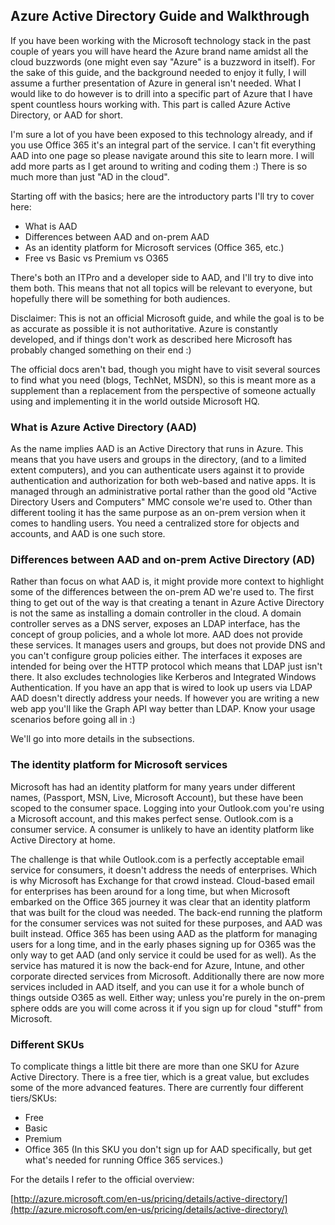 <properties
	pageTitle="Home"
	description="A walkthrough of and a guide to Azure Active Directory."
	slug="home"
	keywords="Azure AD, AAD, DirSync"
/>

## Azure Active Directory Guide and Walkthrough

If you have been working with the Microsoft technology stack in the past couple of years you will have heard the Azure brand name amidst all the cloud buzzwords (one might even say "Azure" is a buzzword in itself). For the sake of this guide, and the background needed to enjoy it fully, I will assume a further presentation of Azure in general isn't needed. What I would like to do however is to drill into a specific part of Azure that I have spent countless hours working with. This part is called Azure Active Directory, or AAD for short.

I'm sure a lot of you have been exposed to this technology already, and if you use Office 365 it's an integral part of the service. I can't fit everything AAD into one page so please navigate around this site to learn more. I will add more parts as I get around to writing and coding them :) There is so much more than just "AD in the cloud".

Starting off with the basics; here are the introductory parts I'll try to cover here:
- What is AAD
- Differences between AAD and on-prem AAD
- As an identity platform for Microsoft services (Office 365, etc.)
- Free vs Basic vs Premium vs O365

There's both an ITPro and a developer side to AAD, and I'll try to dive into them both. This means that not all topics will be relevant to everyone, but hopefully there will be something for both audiences.

Disclaimer: This is not an official Microsoft guide, and while the goal is to be as accurate as possible it is not authoritative. Azure is constantly developed, and if things don't work as described here Microsoft has probably changed something on their end :)

The official docs aren't bad, though you might have to visit several sources to find what you need (blogs, TechNet, MSDN), so this is meant more as a supplement than a replacement from the perspective of someone actually using and implementing it in the world outside Microsoft HQ.

### What is Azure Active Directory (AAD)

As the name implies AAD is an Active Directory that runs in Azure. This means that you have users and groups in the directory, (and to a limited extent computers), and you can authenticate users against it to provide authentication and authorization for both web-based and native apps. It is managed through an administrative portal rather than the good old "Active Directory Users and Computers" MMC console we're used to. Other than different tooling it has the same purpose as an on-prem version when it comes to handling users. You need a centralized store for objects and accounts, and AAD is one such store.

### Differences between AAD and on-prem Active Directory (AD)

Rather than focus on what AAD is, it might provide more context to highlight some of the differences between the on-prem AD we're used to. The first thing to get out of the way is that creating a tenant in Azure Active Directory is not the same as installing a domain controller in the cloud. A domain controller serves as a DNS server, exposes an LDAP interface, has the concept of group policies, and a whole lot more. AAD does not provide these services. It manages users and groups, but does not provide DNS and you can't configure group policies either. The interfaces it exposes are intended for being over the HTTP protocol which means that LDAP just isn't there. It also excludes technologies like Kerberos and Integrated Windows Authentication. If you have an app that is wired to look up users via LDAP AAD doesn't directly address your needs. If however you are writing a new web app you'll like the Graph API way better than LDAP. Know your usage scenarios before going all in :)

We'll go into more details in the subsections.

### The identity platform for Microsoft services

Microsoft has had an identity platform for many years under different names, (Passport, MSN, Live, Microsoft Account), but these have been scoped to the consumer space. Logging into your Outlook.com you're using a Microsoft account, and this makes perfect sense. Outlook.com is a consumer service. A consumer is unlikely to have an identity platform like Active Directory at home.

The challenge is that while Outlook.com is a perfectly acceptable email service for consumers, it doesn't address the needs of enterprises. Which is why Microsoft has Exchange for that crowd instead. Cloud-based email for enterprises has been around for a long time, but when Microsoft embarked on the Office 365 journey it was clear that an identity platform that was built for the cloud was needed. The back-end running the platform for the consumer services was not suited for these purposes, and AAD was built instead. Office 365 has been using AAD as the platform for managing users for a long time, and in the early phases signing up for O365 was the only way to get AAD (and only service it could be used for as well). As the service has matured it is now the back-end for Azure, Intune, and other corporate directed services from Microsoft. Additionally there are now more services included in AAD itself, and you can use it for a whole bunch of things outside O365 as well. Either way; unless you're purely in the on-prem sphere odds are you will come across it if you sign up for cloud "stuff" from Microsoft.

### Different SKUs
To complicate things a little bit there are more than one SKU for Azure Active Directory. There is a free tier, which is a great value, but excludes some of the more advanced features. There are currently four different tiers/SKUs:
- Free
- Basic
- Premium
- Office 365 (In this SKU you don't sign up for AAD specifically, but get what's needed for running Office 365 services.)

For the details I refer to the official overview:

[http://azure.microsoft.com/en-us/pricing/details/active-directory/](http://azure.microsoft.com/en-us/pricing/details/active-directory/)